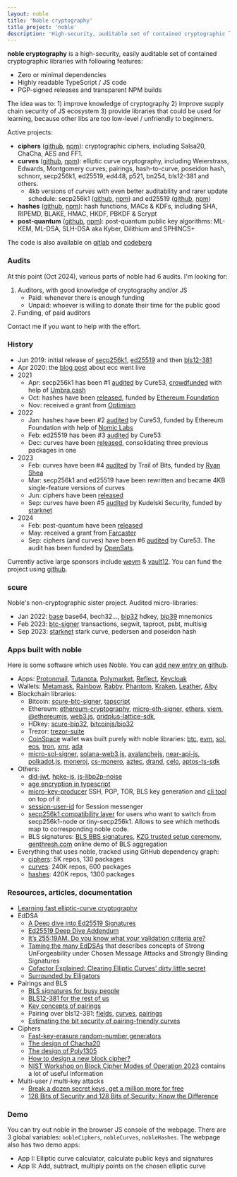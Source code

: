 ```yaml
---
layout: noble
title: 'Noble cryptography'
title_project: 'noble'
description: 'High-security, auditable set of contained cryptographic libraries and tools'
---
```


**noble cryptography** is a high-security, easily auditable set of contained cryptographic libraries with following features:

- Zero or minimal dependencies
- Highly readable TypeScript / JS code
- PGP-signed releases and transparent NPM builds

The idea was to: 1) improve knowledge of cryptography 2) improve supply chain security of JS ecosystem 3) provide libraries that could be used for learning, because other libs are too low-level / unfriendly to beginners.

Active projects:

- **ciphers** ([github](https://github.com/paulmillr/noble-ciphers), [npm](https://www.npmjs.com/package/@noble/ciphers)): cryptographic ciphers, including Salsa20, ChaCha, AES and FF1.
- **curves** ([github](https://github.com/paulmillr/noble-curves), [npm](https://www.npmjs.com/package/@noble/curves)): elliptic curve cryptography, including Weierstrass, Edwards, Montgomery curves, pairings, hash-to-curve, poseidon hash, schnorr, secp256k1, ed25519, ed448, p521, bn254, bls12-381 and others.
  - 4kb versions of _curves_ with even better auditability and rarer update schedule: secp256k1 ([github](https://github.com/paulmillr/noble-secp256k1), [npm](https://www.npmjs.com/package/@noble/secp256k1)) and ed25519 ([github](https://github.com/paulmillr/noble-ed25519), [npm](https://www.npmjs.com/package/@noble/ed25519))
- **hashes** ([github](https://github.com/paulmillr/noble-hashes), [npm](https://www.npmjs.com/package/@noble/hashes)): hash functions, MACs & KDFs, including SHA, RIPEMD, BLAKE, HMAC, HKDF, PBKDF & Scrypt
- **post-quantum** ([github](https://github.com/paulmillr/noble-post-quantum), [npm](https://www.npmjs.com/package/@noble/post-quantum)): post-quantum public key algorithms: ML-KEM, ML-DSA, SLH-DSA aka Kyber, Dilithium and SPHINCS+

The code is also available on [gitlab](https://gitlab.com/paulmillr/backup) and [codeberg](https://codeberg.org/paulmillr)

### Audits

At this point (Oct 2024), various parts of noble had 6 audits. I'm looking for:

1. Auditors, with good knowledge of cryptography and/or JS
    - Paid: whenever there is enough funding
    - Unpaid: whoever is willing to donate their time for the public good
2. Funding, of paid auditors

Contact me if you want to help with the effort.

### History

- Jun 2019: initial release of [secp256k1](https://github.com/paulmillr/noble-secp256k1/commit/d544593d752a3101414eb1b3c3bee0c0fec349db), [ed25519](https://github.com/paulmillr/noble-ed25519/commit/36ded8a5dcc83ed171d05bb1c66ba7791b2299eb) and then [bls12-381](https://github.com/paulmillr/noble-bls12-381/commit/d25ed4d8f1e91fc7a9858ac81c8cb52179f29ee0)
- Apr 2020: the [blog post](/posts/noble-secp256k1-fast-ecc/) about ecc went live
- 2021
  - Apr: secp256k1 has been #1 [audited](https://cure53.de/pentest-report_noble-lib.pdf) by Cure53, [crowdfunded](https://gitcoin.co/grants/2451/audit-of-noble-secp256k1-cryptographic-library) with help of [Umbra.cash](https://umbra.cash)
  - Oct: hashes have been [released](https://github.com/paulmillr/noble-hashes/commit/54dfdfd9fc209814effbcbf20819336736be9273), funded by [Ethereum Foundation](https://ethereum.org/en/)
  - Nov: received a grant from [Optimism](https://www.optimism.io)
- 2022
  - Jan: hashes have been #2 [audited](https://cure53.de/pentest-report_hashing-libs.pdf) by Cure53, funded by Ethereum Foundation with help of [Nomic Labs](https://nomiclabs.io)
  - Feb: ed25519 has been #3 [audited](https://cure53.de/pentest-report_ed25519.pdf) by Cure53
  - Dec: curves have been [released](https://github.com/paulmillr/noble-curves/commit/a20a357225b2359534644663f11a70f19653fae9), consolidating three previous packages in one
- 2023
  - Feb: curves have been #4 [audited](https://github.com/trailofbits/publications/blob/master/reviews/2023-01-ryanshea-noblecurveslibrary-securityreview.pdf) by Trail of Bits, funded by [Ryan Shea](https://www.shea.io)
  - Mar: secp256k1 and ed25519 have been rewritten and became 4KB single-feature versions of curves
  - Jun: ciphers have been [released](https://github.com/paulmillr/noble-ciphers/commit/f0e21ed3496a0d6082027effbc54d2e7f4db2027)
  - Sep: curves have been #5 [audited](https://github.com/paulmillr/noble-curves/blob/main/audit/2023-09-kudelski-audit-starknet.pdf) by Kudelski Security, funded by [starknet](https://www.starknet.io/en)
- 2024
  - Feb: post-quantum have been [released](https://github.com/paulmillr/noble-post-quantum/commit/2834e5c3409f70309edf9c30b2c4206cd449cd8e)
  - May: received a grant from [Farcaster](https://www.farcaster.xyz)
  - Sep: ciphers (and curves) have been #6 [audited](https://github.com/paulmillr/noble-ciphers/blob/ac7a601590eac6d1ba845cea0e1ae611aeacea32/audit/2024-09-cure53-audit-nbl4.pdf) by Cure53. The audit has been funded by [OpenSats](https://opensats.org).

Currently active large sponsors include [wevm](https://wevm.dev) & [vault12](https://vault12.com). You can
fund the project using [github](https://github.com/sponsors/paulmillr).

### scure

Noble's non-cryptographic sister project. Audited micro-libraries:

- Jan 2022: [base](https://github.com/paulmillr/scure-base) base64, bech32..., [bip32](https://github.com/paulmillr/scure-bip32) hdkey, [bip39](https://github.com/paulmillr/scure-bip39) mnemonics
- Feb 2023: [btc-signer](https://github.com/paulmillr/scure-btc-signer) transactions, segwit, taproot, psbt, multisig
- Sep 2023: [starknet](https://github.com/paulmillr/scure-starknet) stark curve, pedersen and poseidon hash

### Apps built with noble

Here is some software which uses Noble. You can [add new entry on github](https://github.com/paulmillr/noble-curves/discussions/90).

- Apps: [Protonmail](https://github.com/ProtonMail/WebClients), [Tutanota](https://github.com/tutao/tutanota/blob/2723002d9733c6e408942c44c9fe35711ed2a2e0/packages/tutanota-crypto/lib/internal/noble-curves-1.3.0.js#L12), [Polymarket](https://polymarket.com/), [Reflect](https://reflect.app),
  [Keycloak](https://github.com/keycloak/keycloak/blob/5af30011225bf4fecec9d75f58ad35a4ea2c7211/js/libs/keycloak-js/package.json#L81)
- Wallets: [Metamask](https://github.com/MetaMask/eth-sig-util), [Rainbow](https://github.com/rainbow-me/browser-extension), [Rabby](https://github.com/RabbyHub/Rabby), [Phantom](https://phantom.app), [Kraken](https://github.com/krakenfx/wallet/blob/e53708ec60890b1abcc955ef4954bba340000671/package.json#L27-L28), [Leather](https://github.com/leather-io/extension/blob/36a84dc5ea72044b918ea2ab20fdd26809580935/package.json#L151), [Alby](https://github.com/getAlby/lightning-browser-extension/blob/master/package.json#L42)
- Blockchain libraries:
  - Bitcoin: [scure-btc-signer](https://github.com/paulmillr/scure-btc-signer), [tapscript](https://github.com/cmdruid/tapscript)
  - Ethereum: [ethereum-cryptography](https://github.com/ethereum/js-ethereum-cryptography), [micro-eth-signer](https://github.com/paulmillr/micro-eth-signer), [ethers](https://github.com/ethers-io/ethers.js), [viem](https://viem.sh), [@ethereumjs](https://github.com/ethereumjs/ethereumjs-monorepo), [web3.js](https://github.com/web3/web3.js), [gridplus-lattice-sdk](https://github.com/GridPlus/lattice-eth2-utils),
  - HDkey: [scure-bip32](https://github.com/paulmillr/scure-bip32), [bitcoinjs/bip32](https://github.com/bitcoinjs/bip32)
  - Trezor: [trezor-suite](https://github.com/trezor/trezor-suite/blob/f420619d60b3a88731865a3964857f6ba614ff6a/packages/connect/package.json#L53)
  - [CoinSpace](https://github.com/CoinSpace/CoinSpace) wallet was built purely with noble libraries: [btc](https://github.com/CoinSpace/cs-bitcoin-wallet), [evm](https://github.com/CoinSpace/cs-evm-wallet), [sol](https://github.com/CoinSpace/cs-solana-wallet),
  [eos](https://github.com/CoinSpace/cs-eos-wallet),
  [tron](https://github.com/CoinSpace/cs-tron-wallet),
  [xmr](https://github.com/CoinSpace/cs-monero-wallet),
  [ada](https://github.com/CoinSpace/cs-cardano-wallet)
  - [micro-sol-signer](https://github.com/paulmillr/micro-sol-signer), [solana-web3.js](https://github.com/solana-labs/solana-web3.js), [avalanchejs](https://github.com/ava-labs/avalanchejs),  [near-api-js](https://github.com/near/near-api-js/blob/7c9142fed5a0ca10a710bd519f7d3543bd2a5a95/packages/crypto/package.json#L23), [polkadot.js](https://github.com/polkadot-js/common), [moneroj](https://github.com/beritani/moneroj), [cs-monero](https://github.com/CoinSpace/cs-monero-wallet),
  [aztec](https://github.com/AztecProtocol/aztec-packages), [drand](https://github.com/drand/drand-client),
    [celo](https://github.com/celo-org/developer-tooling/blob/38b26316d615e836e21bbfe2f44853f7e8220e03/packages/sdk/cryptographic-utils/package.json#L28),
    [aptos-ts-sdk](https://github.com/aptos-labs/aptos-ts-sdk/blob/62de7f532feaa653556846eea6b66e33f7dc29d6/package.json#L53)
- Others:
  - [did-jwt](https://github.com/decentralized-identity/did-jwt), [hpke-js](https://github.com/dajiaji/hpke-js), [js-libp2p-noise](https://github.com/ChainSafe/js-libp2p-noise)
  - [age encryption in typescript](https://github.com/FiloSottile/typage)
  - [micro-key-producer](https://github.com/paulmillr/micro-key-producer) SSH, PGP, TOR, BLS key generation and [cli tool](https://news.ycombinator.com/item?id=39684380) on top of it
  - [session-user-id](https://github.com/theinfinityway/session_id) for Session messenger
  - [secp256k1 compatibility layer](https://github.com/ethereum/js-ethereum-cryptography/blob/2.0.0/src/secp256k1-compat.ts) for users who want to switch from secp256k1-node or tiny-secp256k1\. Allows to see which methods map to corresponding noble code.
  - BLS signatures: [BLS BBS signatures](https://github.com/Wind4Greg/BBS-Draft-Checks), [KZG trusted setup ceremony](https://github.com/dsrvlabs/czg-keremony), [genthresh.com](https://genthresh.com/) online demo of BLS aggregation
- Everything that uses noble, tracked using GitHub dependency graph:
  - [ciphers](https://github.com/paulmillr/noble-ciphers/network/dependents): 5K repos, 130 packages
  - [curves](https://github.com/paulmillr/noble-curves/network/dependents): 240K repos, 600 packages
  - [hashes](https://github.com/paulmillr/noble-hashes/network/dependents): 420K repos, 1300 packages

### Resources, articles, documentation

- [Learning fast elliptic-curve cryptography](/posts/noble-secp256k1-fast-ecc/)
- EdDSA
  - [A Deep dive into Ed25519 Signatures](https://cendyne.dev/posts/2022-03-06-ed25519-signatures.html)
  - [Ed25519 Deep Dive Addendum](https://cendyne.dev/posts/2022-09-11-ed25519-deep-dive-addendum.html)
  - [It’s 255:19AM. Do you know what your validation criteria are?](https://hdevalence.ca/blog/2020-10-04-its-25519am)
  - [Taming the many EdDSAs](https://csrc.nist.gov/csrc/media/Presentations/2023/crclub-2023-03-08/images-media/20230308-crypto-club-slides--taming-the-many-EdDSAs.pdf) that describes concepts of Strong UnForgeability under Chosen Message Attacks and Strongly Binding Signatures
  - [Cofactor Explained: Clearing Elliptic Curves’ dirty little secret](https://loup-vaillant.fr/tutorials/cofactor)
  - [Surrounded by Elligators](https://loup-vaillant.fr/articles/implementing-elligator)
- Pairings and BLS
  - [BLS signatures for busy people](https://gist.github.com/paulmillr/18b802ad219b1aee34d773d08ec26ca2)
  - [BLS12-381 for the rest of us](https://hackmd.io/@benjaminion/bls12-381)
  - [Key concepts of pairings](https://medium.com/@alonmuroch_65570/bls-signatures-part-2-key-concepts-of-pairings-27a8a9533d0c)
  - Pairing over bls12-381: [fields](https://research.nccgroup.com/2020/07/06/pairing-over-bls12-381-part-1-fields/), [curves](https://research.nccgroup.com/2020/07/13/pairing-over-bls12-381-part-2-curves/), [pairings](https://research.nccgroup.com/2020/08/13/pairing-over-bls12-381-part-3-pairing/)
  - [Estimating the bit security of pairing-friendly curves](https://research.nccgroup.com/2022/02/03/estimating-the-bit-security-of-pairing-friendly-curves/)
- Ciphers
  - [Fast-key-erasure random-number generators](https://blog.cr.yp.to/20170723-random.html)
  - [The design of Chacha20](https://loup-vaillant.fr/tutorials/chacha20-design)
  - [The design of Poly1305](https://loup-vaillant.fr/tutorials/poly1305-design)
  - [How to design a new block cipher?](https://crypto.stackexchange.com/a/39792/71535)
  - [NIST Workshop on Block Cipher Modes of Operation 2023](https://csrc.nist.gov/Events/2023/third-workshop-on-block-cipher-modes-of-operation) contains a lot of useful information
- Multi-user / multi-key attacks
  - [Break a dozen secret keys, get a million more for free](https://blog.cr.yp.to/20151120-batchattacks.html)
  - [128 Bits of Security and 128 Bits of Security: Know the Difference](https://loup-vaillant.fr/tutorials/128-bits-of-security)

### Demo

You can try out noble in the browser JS console of the webpage. There are 3 global variables: `nobleCiphers`, `nobleCurves`, `nobleHashes`. The webpage also has two demo apps:

- App I: Elliptic curve calculator, calculate public keys and signatures
- App II: Add, subtract, multiply points on the chosen elliptic curve
